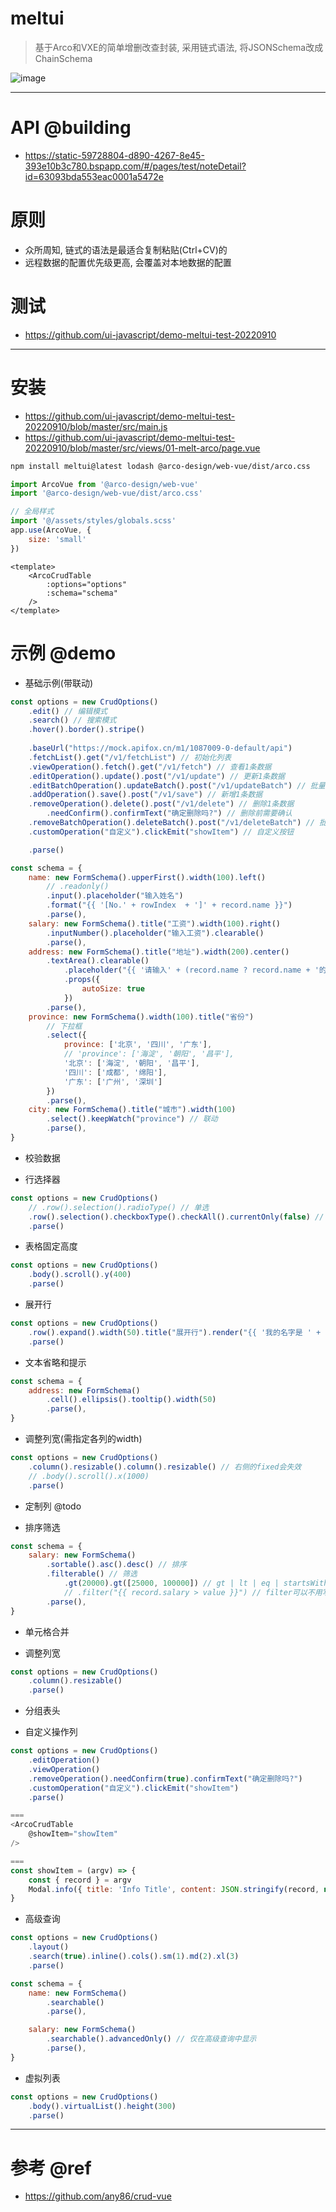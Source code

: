 # meltui

> 基于Arco和VXE的简单增删改查封装, 采用链式语法, 将JSONSchema改成ChainSchema

![image](https://user-images.githubusercontent.com/16240829/189589335-b5100772-86e2-41cd-9db5-f2106fc594ef.png)

---

# API @building

- https://static-59728804-d890-4267-8e45-393e10b3c780.bspapp.com/#/pages/test/noteDetail?id=63093bda553eac0001a5472e

# 原则

- 众所周知, 链式的语法是最适合复制粘贴(Ctrl+CV)的
- 远程数据的配置优先级更高, 会覆盖对本地数据的配置

# 测试

- https://github.com/ui-javascript/demo-meltui-test-20220910

---

# 安装

- https://github.com/ui-javascript/demo-meltui-test-20220910/blob/master/src/main.js
- https://github.com/ui-javascript/demo-meltui-test-20220910/blob/master/src/views/01-melt-arco/page.vue

```bash
npm install meltui@latest lodash @arco-design/web-vue/dist/arco.css
```

```js
import ArcoVue from '@arco-design/web-vue'
import '@arco-design/web-vue/dist/arco.css'

// 全局样式
import '@/assets/styles/globals.scss'
app.use(ArcoVue, {
    size: 'small'
})
```

```vue
<template>
    <ArcoCrudTable 
        :options="options" 
        :schema="schema" 
    />
</template>
```

# 示例 @demo

- 基础示例(带联动)

```js
const options = new CrudOptions()
    .edit() // 编辑模式
    .search() // 搜索模式
    .hover().border().stripe()
    
    .baseUrl("https://mock.apifox.cn/m1/1087009-0-default/api")
    .fetchList().get("/v1/fetchList") // 初始化列表
    .viewOperation().fetch().get("/v1/fetch") // 查看1条数据
    .editOperation().update().post("/v1/update") // 更新1条数据
    .editBatchOperation().updateBatch().post("/v1/updateBatch") // 批量更新
    .addOperation().save().post("/v1/save") // 新增1条数据
    .removeOperation().delete().post("/v1/delete") // 删除1条数据
        .needConfirm().confirmText("确定删除吗?") // 删除前需要确认
    .removeBatchOperation().deleteBatch().post("/v1/deleteBatch") // 批量删除
    .customOperation("自定义").clickEmit("showItem") // 自定义按钮

    .parse()

const schema = {
    name: new FormSchema().upperFirst().width(100).left()
        // .readonly()
        .input().placeholder("输入姓名")
        .format("{{ '[No.' + rowIndex  + ']' + record.name }}")
        .parse(),
    salary: new FormSchema().title("工资").width(100).right() 
        .inputNumber().placeholder("输入工资").clearable()
        .parse(),
    address: new FormSchema().title("地址").width(200).center()
        .textArea().clearable()
            .placeholder("{{ '请输入' + (record.name ? record.name + '的' : '') + '地址'}}")
            .props({
                autoSize: true
            })
        .parse(),
    province: new FormSchema().width(100).title("省份")
        // 下拉框
        .select({
            province: ['北京', '四川', '广东'],
            // 'province': ['海淀', '朝阳', '昌平'],
            '北京': ['海淀', '朝阳', '昌平'],
            '四川': ['成都', '绵阳'],
            '广东': ['广州', '深圳']
        }) 
        .parse(),
    city: new FormSchema().title("城市").width(100)
        .select().keepWatch("province") // 联动
        .parse(),
}
```

- 校验数据

- 行选择器

```js 
const options = new CrudOptions()
    // .row().selection().radioType() // 单选
    .row().selection().checkboxType().checkAll().currentOnly(false) // 复选
    .parse()
```

- 表格固定高度

```js 
const options = new CrudOptions()
    .body().scroll().y(400) 
    .parse()
```

- 展开行

```js
const options = new CrudOptions()
    .row().expand().width(50).title("展开行").render("{{ '我的名字是 ' + record.name }}") 
    .parse()
```

- 文本省略和提示

```js
const schema = {
    address: new FormSchema()
        .cell().ellipsis().tooltip().width(50)
        .parse(),
}
```

- 调整列宽(需指定各列的width)

```js 
const options = new CrudOptions()
    .column().resizable().column().resizable() // 右侧的fixed会失效
    // .body().scroll().x(1000) 
    .parse()
```

- 定制列 @todo

- 排序筛选

```js
const schema = {
    salary: new FormSchema()
        .sortable().asc().desc() // 排序
        .filterable() // 筛选
            .gt(20000).gt([25000, 100000]) // gt | lt | eq | startsWith | contains
            // .filter("{{ record.salary > value }}") // filter可以不用写
        .parse(),
}
```

- 单元格合并

- 调整列宽

```js
const options = new CrudOptions()
    .column().resizable()
    .parse()
```

- 分组表头

- 自定义操作列

```js
const options = new CrudOptions()
    .editOperation()
    .viewOperation() 
    .removeOperation().needConfirm(true).confirmText("确定删除吗?")
    .customOperation("自定义").clickEmit("showItem")
    .parse()

===
<ArcoCrudTable 
    @showItem="showItem"
/>

===
const showItem = (argv) => {
    const { record } = argv
    Modal.info({ title: 'Info Title', content: JSON.stringify(record, null, 2)});
}
```

- 高级查询

```js
const options = new CrudOptions()
    .layout()
    .search(true).inline().cols().sm(1).md(2).xl(3)
    .parse()

const schema = {
    name: new FormSchema()
        .searchable()
        .parse(),

    salary: new FormSchema()
        .searchable().advancedOnly() // 仅在高级查询中显示
        .parse(),  
}
```

- 虚拟列表

```js
const options = new CrudOptions()
    .body().virtualList().height(300)
    .parse()
```

---

# 参考 @ref

- https://github.com/any86/crud-vue